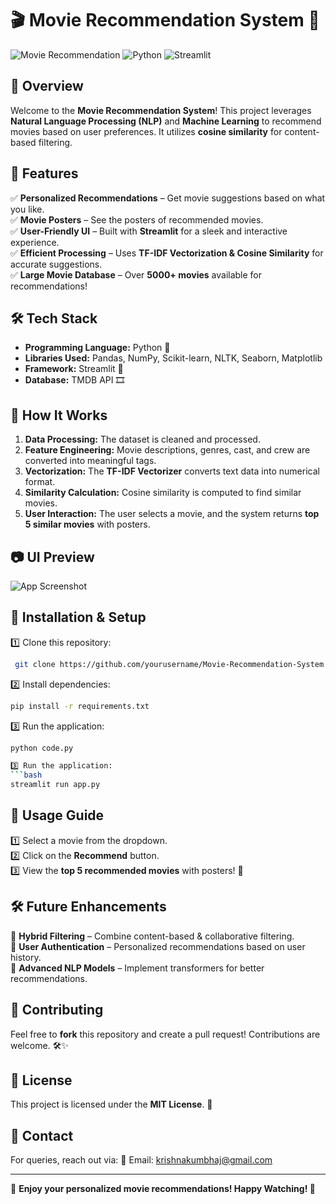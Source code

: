 # 🎬 Movie Recommendation System 🎥

![Movie Recommendation](https://img.shields.io/badge/Machine%20Learning-Powered-brightgreen) ![Python](https://img.shields.io/badge/Python-3.9-blue) ![Streamlit](https://img.shields.io/badge/Streamlit-Framework-red)

## 🌟 Overview
Welcome to the **Movie Recommendation System**! This project leverages **Natural Language Processing (NLP)** and **Machine Learning** to recommend movies based on user preferences. It utilizes **cosine similarity** for content-based filtering.

## 🚀 Features
✅ **Personalized Recommendations** – Get movie suggestions based on what you like.  
✅ **Movie Posters** – See the posters of recommended movies.  
✅ **User-Friendly UI** – Built with **Streamlit** for a sleek and interactive experience.  
✅ **Efficient Processing** – Uses **TF-IDF Vectorization & Cosine Similarity** for accurate suggestions.  
✅ **Large Movie Database** – Over **5000+ movies** available for recommendations!  

## 🛠️ Tech Stack
- **Programming Language:** Python 🐍  
- **Libraries Used:** Pandas, NumPy, Scikit-learn, NLTK, Seaborn, Matplotlib  
- **Framework:** Streamlit 🎨  
- **Database:** TMDB API 🎞️  

## 📌 How It Works
1. **Data Processing:** The dataset is cleaned and processed.  
2. **Feature Engineering:** Movie descriptions, genres, cast, and crew are converted into meaningful tags.  
3. **Vectorization:** The **TF-IDF Vectorizer** converts text data into numerical format.  
4. **Similarity Calculation:** Cosine similarity is computed to find similar movies.  
5. **User Interaction:** The user selects a movie, and the system returns **top 5 similar movies** with posters.  

## 📷 UI Preview
![App Screenshot](https://via.placeholder.com/800x400?text=Movie+Recommendation+System+UI)

## 🏁 Installation & Setup
1️⃣ Clone this repository:
```bash
 git clone https://github.com/yourusername/Movie-Recommendation-System.git
```

2️⃣ Install dependencies:
```bash
pip install -r requirements.txt
```
3️⃣ Run the application:
```bash
python code.py

3️⃣ Run the application:
```bash
streamlit run app.py
```

## 🎯 Usage Guide
1️⃣ Select a movie from the dropdown.  
2️⃣ Click on the **Recommend** button.  
3️⃣ View the **top 5 recommended movies** with posters! 🎥

## 🛠 Future Enhancements
🔹 **Hybrid Filtering** – Combine content-based & collaborative filtering.  
🔹 **User Authentication** – Personalized recommendations based on user history.  
🔹 **Advanced NLP Models** – Implement transformers for better recommendations.  

## 🤝 Contributing
Feel free to **fork** this repository and create a pull request! Contributions are welcome. 🛠️✨

## 📜 License
This project is licensed under the **MIT License**. 📄

## 💬 Contact
For queries, reach out via:
📧 Email: krishnakumbhaj@gmail.com  

---
🚀 **Enjoy your personalized movie recommendations! Happy Watching! 🍿**

